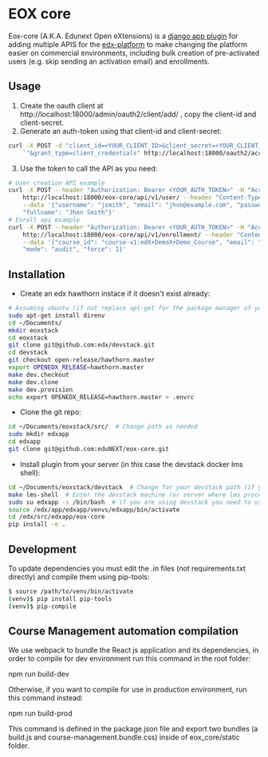 # EOX core

Eox-core (A.K.A. Edunext Open eXtensions) is a [django app plugin](https://github.com/edx/edx-platform/tree/master/openedx/core/djangoapps/plugins) for adding multiple APIS for the [edx-platform](https://github.com/edx/edx-platform) to make changing the platform easier on commercial environments, including bulk creation of pre-activated users (e.g. skip sending an activation email) and enrollments.

## Usage

1) Create the oauth client at http://localhost:18000/admin/oauth2/client/add/ , copy the client-id and client-secret.
2) Generate an auth-token using that client-id and client-secret:
```bash
curl -X POST -d "client_id=<YOUR_CLIENT_ID>&client_secret=<YOUR_CLIENT_SECRET>"`
	`"&grant_type=client_credentials" http://localhost:18000/oauth2/access_token/
```
3) Use the token to call the API as you need:
```bash
# User creation API example
curl -X POST --header "Authorization: Bearer <YOUR_AUTH_TOKEN>" -H "Accept: application/json" \
	http://localhost:18000/eox-core/api/v1/user/ --header "Content-Type: application/json" \
	--data '{"username": "jsmith", "email": "jhon@example.com", "password": "qwerty123",
	"fullname": "Jhon Smith"}'
# Enroll api example
curl -X POST --header "Authorization: Bearer <YOUR_AUTH_TOKEN>" -H "Accept: application/json" \
	http://localhost:18000/eox-core/api/v1/enrollment/ --header "Content-Type: application/json" \
	--data '{"course_id": "course-v1:edX+DemoX+Demo_Course", "email": "edx@example.com",
	"mode": "audit", "force": 1}'
```

## Installation
- Create an edx hawthorn instace if it doesn't exist already:
```bash
# Assuming ubuntu (if not replace apt-get for the package manager of your linux dist, e.g. yum)
sudo apt-get install direnv
cd ~/Documents/
mkdir eoxstack
cd eoxstack
git clone git@github.com:edx/devstack.git
cd devstack
git checkout open-release/hawthorn.master
export OPENEDX_RELEASE=hawthorn.master
make dev.checkout
make dev.clone
make dev.provision
echo export OPENEDX_RELEASE=hawthorn.master > .envrc
```
- Clone the git repo:
```bash
cd ~/Documents/eoxstack/src/  # Change path as needed
sudo mkdir edxapp
cd edxapp
git clone git@github.com:eduNEXT/eox-core.git
```
- Install plugin from your server (in this case the devstack docker lms shell):
```bash
cd ~/Documents/eoxstack/devstack  # Change for your devstack path (if you are using devstack)
make lms-shell  # Enter the devstack machine (or server where lms process lives)
sudo su edxapp -s /bin/bash  # if you are using devstack you need to use edxapp user
source /edx/app/edxapp/venvs/edxapp/bin/activate
cd /edx/src/edxapp/eox-core
pip install -e .
```

## Development
To update dependencies you must edit the .in files (not requirements.txt directly) and compile them using pip-tools:

```bash
$ source /path/to/venv/bin/activate
(venv)$ pip install pip-tools
(venv)$ pip-compile
```

## Course Management automation compilation

We use webpack to bundle the React js application and its dependencies,
in order to compile for dev environment run this command in the root folder:

npm run build-dev

Otherwise, if you want to compile for use in production environment, run this command instead:

npm run build-prod

This command is defined in the package.json file and export two bundles (a build.js and course-management.bundle.css) inside of eox_core/static folder.
